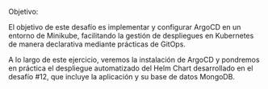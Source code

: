 Objetivo:

El objetivo de este desafío es implementar y configurar ArgoCD en un entorno de Minikube, facilitando la gestión de despliegues en Kubernetes de manera declarativa mediante prácticas de GitOps.

A lo largo de este ejercicio, veremos la instalación de ArgoCD y pondremos en práctica el despliegue automatizado del Helm Chart desarrollado en el desafío #12, que incluye la aplicación y su base de datos MongoDB.
